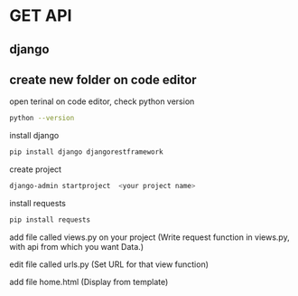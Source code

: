 # GET API
## django
## create new folder on code editor



open terinal on code editor, check python version
```bash
python --version
```
install django
```bash
pip install django djangorestframework
```

create project
```bash
django-admin startproject  <your project name>
```



install requests
```bash
pip install requests
```
add file called views.py on your project (Write request function in views.py, with api
from which you want Data.)

edit file called urls.py (Set URL for that view function)

add file home.html (Display from template)
